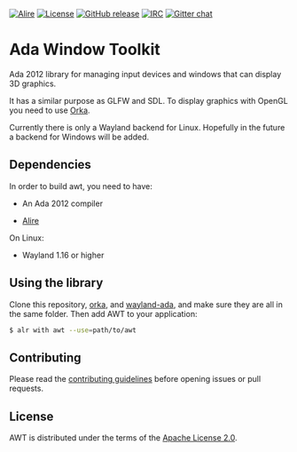 [![Alire](https://img.shields.io/endpoint?url=https://alire.ada.dev/badges/awt.json)](https://alire.ada.dev/crates/awt.html)
[![License](https://img.shields.io/github/license/onox/awt.svg?color=blue)](https://github.com/onox/awt/blob/master/LICENSE)
[![GitHub release](https://img.shields.io/github/release/onox/awt.svg)](https://github.com/onox/awt/releases/latest)
[![IRC](https://img.shields.io/badge/IRC-%23ada%20on%20libera.chat-orange.svg)](https://libera.chat)
[![Gitter chat](https://badges.gitter.im/gitterHQ/gitter.svg)](https://gitter.im/ada-lang/Lobby)

# Ada Window Toolkit

Ada 2012 library for managing input devices and windows that can display 3D graphics.

It has a similar purpose as GLFW and SDL. To display graphics with OpenGL you need
to use [Orka][url-orka].

Currently there is only a Wayland backend for Linux. Hopefully in the future a
backend for Windows will be added.

## Dependencies

In order to build awt, you need to have:

 * An Ada 2012 compiler

 * [Alire][url-alire]

On Linux:

 * Wayland 1.16 or higher

## Using the library

Clone this repository, [orka][url-orka], and [wayland-ada][url-wayland-ada],
and make sure they are all in the same folder. Then add AWT to your application:

```sh
$ alr with awt --use=path/to/awt
```

## Contributing

Please read the [contributing guidelines][url-contributing] before opening
issues or pull requests.

## License

AWT is distributed under the terms of the [Apache License 2.0][url-apache].

  [url-alire]: https://alire.ada.dev/
  [url-apache]: https://opensource.org/licenses/Apache-2.0
  [url-contributing]: /CONTRIBUTING.md
  [url-orka]: https://github.com/onox/orka
  [url-wayland-ada]: https://github.com/onox/wayland-ada
